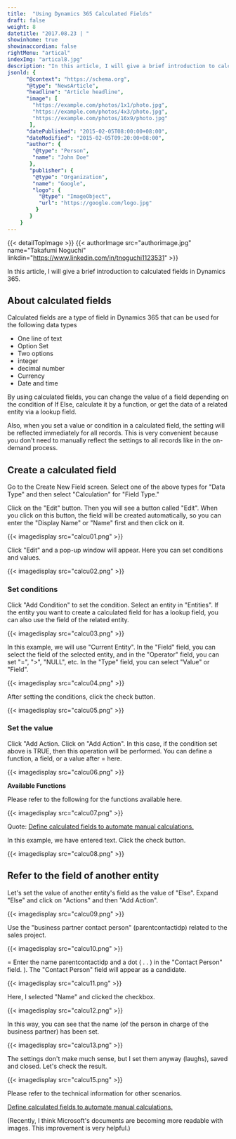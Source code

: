```yaml
---
title:  "Using Dynamics 365 Calculated Fields"
draft: false
weight: 8
datetitle: "2017.08.23 | "
showinhome: true
showinaccordian: false
rightMenu: "artical"
indexImg: "artical8.jpg"
description: "In this article, I will give a brief introduction to calculated fields in Dynamics 365."
jsonld: {
      "@context": "https://schema.org",
      "@type": "NewsArticle",
      "headline": "Article headline",
      "image": [
        "https://example.com/photos/1x1/photo.jpg",
        "https://example.com/photos/4x3/photo.jpg",
        "https://example.com/photos/16x9/photo.jpg"
       ],
      "datePublished": "2015-02-05T08:00:00+08:00",
      "dateModified": "2015-02-05T09:20:00+08:00",
      "author": {
        "@type": "Person",
        "name": "John Doe"
       },
       "publisher": {
        "@type": "Organization",
        "name": "Google",
        "logo": {
          "@type": "ImageObject",
          "url": "https://google.com/logo.jpg"
         }
       }
    }
---
```

{{< detailTopImage >}}
{{< authorImage src="authorimage.jpg" name="Takafumi Noguchi" linkdin="https://www.linkedin.com/in/tnoguchi1123531" >}}
<!-- Intro  -->
In this article, I will give a brief introduction to calculated fields in Dynamics 365.


## About calculated fields
Calculated fields are a type of field in Dynamics 365 that can be used for the following data types
* One line of text
* Option Set
* Two options
* integer
* decimal number
* Currency
* Date and time

By using calculated fields, you can change the value of a field depending on the condition of If Else, calculate it by a function, or get the data of a related entity via a lookup field.

Also, when you set a value or condition in a calculated field, the setting will be reflected immediately for all records. This is very convenient because you don't need to manually reflect the settings to all records like in the on-demand process.

## Create a calculated field
Go to the Create New Field screen. Select one of the above types for "Data Type" and then select "Calculation" for "Field Type."

Click on the "Edit" button. Then you will see a button called "Edit". When you click on this button, the field will be created automatically, so you can enter the "Display Name" or "Name" first and then click on it.
<!-- Image= calcu01.png -->
{{< imagedisplay src="calcu01.png" >}}

Click "Edit" and a pop-up window will appear. Here you can set conditions and values.
<!-- Image= calcu02.png -->
{{< imagedisplay src="calcu02.png" >}}

### Set conditions
Click "Add Condition" to set the condition. Select an entity in "Entities". If the entity you want to create a calculated field for has a lookup field, you can also use the field of the related entity.
<!-- Image= calcu03.png -->
{{< imagedisplay src="calcu03.png" >}}

In this example, we will use "Current Entity". In the "Field" field, you can select the field of the selected entity, and in the "Operator" field, you can set "=", ">", "NULL", etc. In the "Type" field, you can select "Value" or "Field".
<!-- Image= calcu04.png -->
{{< imagedisplay src="calcu04.png" >}}

After setting the conditions, click the check button.
<!-- Image= calcu05.png -->
{{< imagedisplay src="calcu05.png" >}}

### Set the value
Click "Add Action. Click on "Add Action". In this case, if the condition set above is TRUE, then this operation will be performed. You can define a function, a field, or a value after = here.
<!-- Image= calcu06.png -->
{{< imagedisplay src="calcu06.png" >}}

**Available Functions**

Please refer to the following for the functions available here.
<!-- Image= calcu07.png -->
{{< imagedisplay src="calcu07.png" >}}

Quote: [Define calculated fields to automate manual calculations.](https://docs.microsoft.com/ja-jp/dynamics365/customer-engagement/customize/define-calculated-fields#calculated-field-functions-syntax)

In this example, we have entered text. Click the check button.
<!-- Image= calcu08.png -->
{{< imagedisplay src="calcu08.png" >}}

## Refer to the field of another entity
Let's set the value of another entity's field as the value of "Else". Expand "Else" and click on "Actions" and then "Add Action".
<!-- Image= calcu09.png -->
{{< imagedisplay src="calcu09.png" >}}

Use the "business partner contact person" (parentcontactidp) related to the sales project.
<!-- Image= calcu10.png -->
{{< imagedisplay src="calcu10.png" >}}

= Enter the name parentcontactidp and a dot ( . . ) in the "Contact Person" field. ). The "Contact Person" field will appear as a candidate.
<!-- Image= calcu11.png -->
{{< imagedisplay src="calcu11.png" >}}

Here, I selected "Name" and clicked the checkbox.
<!-- Image= calcu12.png -->
{{< imagedisplay src="calcu12.png" >}}

In this way, you can see that the name (of the person in charge of the business partner) has been set.
<!-- Image= calcu13.png -->
{{< imagedisplay src="calcu13.png" >}}

The settings don't make much sense, but I set them anyway (laughs), saved and closed. Let's check the result.
<!-- Image= calcu15.png -->
{{< imagedisplay src="calcu15.png" >}}

Please refer to the technical information for other scenarios.

[Define calculated fields to automate manual calculations.](https://docs.microsoft.com/ja-jp/dynamics365/customer-engagement/customize/define-calculated-fields#calculated-field-functions-syntax)

(Recently, I think Microsoft's documents are becoming more readable with images. This improvement is very helpful.)